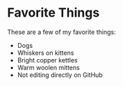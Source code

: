 # Favorite Things

These are a few of my favorite things:

- Dogs
- Whiskers on kittens
- Bright copper kettles
- Warm woolen mittens
- Not editing directly on GitHub
